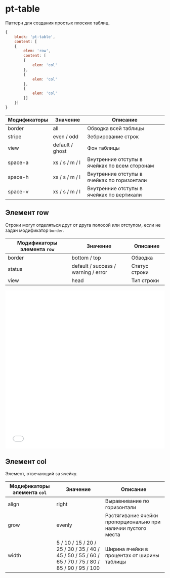 # pt-table

<!-- ![pt-table](_images/pt-table.png) -->

Паттерн для создания простых плоских таблиц.

```js
{
	block: 'pt-table',
	content: [
	{
		elem: 'row',
		content: [
		{
			elem: 'col'
		},
		{
			elem: 'col'
		},
		{
			elem: 'col'
		}]
	}]
}
```

Модификаторы | Значение        | Описание
------------ | --------------- | ---------------------------------------------
border       | all             | Обводка всей таблицы
stripe       | even / odd      | Зебрирование строк
view         | default / ghost | Фон таблицы
space-a      | xs / s / m / l  | Внутренние отступы в ячейках по всем сторонам
space-h      | xs / s / m / l  | Внутренние отступы в ячейках по горизонтали
space-v      | xs / s / m / l  | Внутренние отступы в ячейках по вертикали

## Элемент row

Строки могут отделяться друг от друга полосой или отступом, если не задан модификатор `border`.

Модификаторы элемента `row`  | Значение                            | Описание
---------------------------- | ----------------------------------- | -------------
border                       | bottom / top                        | Обводка
status                       | default / success / warning / error | Статус строки
view                         | head                                | Тип строки

<iframe height='500' scrolling='no' title='pt-table. Теория 1' src='//codepen.io/bem_design/embed/46f6702042e554a1c7fd17c2ee775f92/?height=500&theme-id=0&default-tab=result&embed-version=2&editable=true' frameborder='no' allowtransparency='true' allowfullscreen='true' style='width: 100%;'>See the Pen <a href='https://codepen.io/bem_design/pen/46f6702042e554a1c7fd17c2ee775f92/'>pt-table. Теория 1</a> by BEM DESIGN (<a href='https://codepen.io/bem_design'>@bem_design</a>) on <a href='https://codepen.io'>CodePen</a>.
</iframe>

## Элемент col

Элемент, отвечающий за ячейку.

Модификаторы элемента `col`  | Значение   | Описание
---------------------------- | ---------- | ---------------------------
align                        | right      | Выравнивание по горизонтали
grow                         | evenly     | Растягивание ячейки пропорционально при наличии пустого места
width                        | 5 / 10 / 15 / 20 / 25 / 30 / 35 / 40 / 45 / 50 / 55 / 60 / 65 / 70 / 75 / 80 / 85 / 90 / 95 / 100 | Ширина ячейки в процентах от ширины таблицы